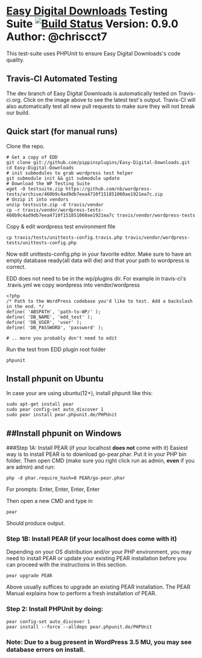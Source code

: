 [Easy Digital Downloads](http://www.easydigitaldownloads.com) Testing Suite [![Build Status](https://secure.travis-ci.org/pippinsplugins/Easy-Digital-Downloads.png?branch=master)](http://travis-ci.org/pippinsplugins/Easy-Digital-Downloads)
Version: 0.9.0
Author: @chriscct7
=================

This test-suite uses PHPUnit to ensure Easy Digital Downloads's code quality.

Travis-CI Automated Testing
-----------

The dev branch of Easy Digital Downloads is automatically tested on Travis-ci.org. 
Click on the image above to see the latest test's output.
Travis-CI will also automatically test all new pull requests to make sure they will not break our build.


Quick start (for manual runs)
-----------------------------

Clone the repo.

	# Get a copy of EDD
    git clone git://github.com/pippinsplugins/Easy-Digital-Downloads.git
    cd Easy-Digital-Downloads
    # init submodules to grab wordpress test helper
    git submodule init && git submodule update
    # Download the WP Testing Suite
	wget -O testsuite.zip https://github.com/nb/wordpress-tests/archive/460b9c4ad9db7eea4710f151851060ae1921ea7c.zip
    # Unzip it into vendors
	unzip testsuite.zip -d travis/vendor
    cp -r travis/vendor/wordpress-tests-460b9c4ad9db7eea4710f151851060ae1921ea7c travis/vendor/wordpress-tests

Copy & edit wordpress test environment file

    cp travis/tests/unittests-config.travis.php travis/vendor/wordpress-tests/unittests-config.php

Now edit unittests-config.php in your favorite editor. Make sure to have an empty database ready(all data will die) and
that your path to wordpress is correct.

EDD does not need to be in the wp/plugins dir. For example in travis-ci's .travis.yml we copy wordpress into vendor/wordpress

    <?php
    /* Path to the WordPress codebase you'd like to test. Add a backslash in the end. */
    define( 'ABSPATH', 'path-to-WP/' );
    define( 'DB_NAME', 'edd_test' );
    define( 'DB_USER', 'user' );
    define( 'DB_PASSWORD', 'password' );

    # .. more you probably don't need to edit


Run the test from EDD plugin root folder

    phpunit


Install phpunit on Ubuntu
-------------------------

In case your are using ubuntu(12+), install phpunit like this:

    sudo apt-get install pear
    sudo pear config-set auto_discover 1
    sudo pear install pear.phpunit.de/PHPUnit
	
##Install phpunit on Windows
--------------------------
###Step 1A: Install PEAR (if your localhost **does not** come with it)
Easiest way is to install PEAR is to download go-pear.phar.
Put it in your PHP bin folder.
Then open CMD (make sure you right click run as admin, **even** if you are admin) and run:

	php -d phar.require_hash=0 PEAR/go-pear.phar

For prompts:
Enter, Enter, Enter, Enter

Then open a new CMD and type in

	pear

Should produce output.

### Step 1B: Install PEAR (if your localhost **does** come with it)
Depending on your OS distribution and/or your PHP environment, you may need to install 
PEAR or update your existing PEAR installation before you can proceed with the instructions
in this section.

	pear upgrade PEAR

Above usually suffices to upgrade an existing PEAR installation. 
The PEAR Manual explains how to perform a fresh installation of PEAR.

### Step 2: Install PHPUnit by doing:

	pear config-set auto_discover 1
	pear install --force --alldeps pear.phpunit.de/PHPUnit
	
	
### Note: Due to a bug present in WordPress 3.5 MU, you may see database errors on install.